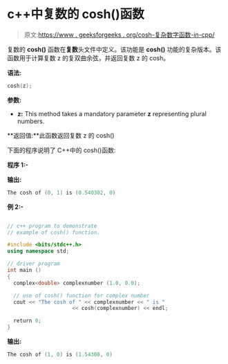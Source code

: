 # c++中复数的 cosh()函数

> 原文:[https://www . geeksforgeeks . org/cosh-复杂数字函数-in-cpp/](https://www.geeksforgeeks.org/cosh-function-for-complex-number-in-cpp/)

复数的 **cosh()** 函数在**复数**头文件中定义。该功能是 **cosh()** 功能的复杂版本。该函数用于计算复数 z 的复双曲余弦，并返回复数 z 的 cosh。

**语法:**

```cpp
cosh(z);

```

**参数:**

*   **z:** This method takes a mandatory parameter **z** representing plural numbers.

**返回值:**此函数返回复数 z 的 cosh()

下面的程序说明了 C++中的 cosh()函数:

**程序 1:-**

**输出:**

```cpp
The cosh of (0, 1) is (0.540302, 0)

```

**例 2:-**

```cpp

// c++ program to demonstrate
// example of cosh() function.

#include <bits/stdc++.h>
using namespace std;

// driver program
int main ()
{
  complex<double> complexnumber (1.0, 0.0);

  // use of cosh() function for complex number
  cout << "The cosh of " << complexnumber << " is "
                     << cosh(complexnumber) << endl;

  return 0;
}
```

**输出:**

```cpp
The cosh of (1, 0) is (1.54308, 0)

```